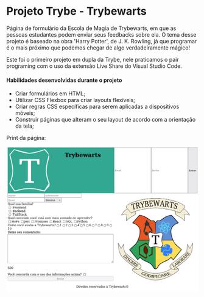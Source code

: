 # Projeto Trybe - Trybewarts

Página de formulário da Escola de Magia de Trybewarts, em que as pessoas estudantes podem enviar seus feedbacks sobre ela. O tema desse projeto é baseado na obra 'Harry Potter', de J. K. Rowling, já que programar é o mais próximo que podemos chegar de algo verdadeiramente mágico!

Este foi o primeiro projeto em dupla da Trybe, nele praticamos o pair programing com o uso da extensão Live Share do Visual Studio Code.

#### Habilidades desenvolvidas durante o projeto
- Criar formulários em HTML;
- Utilizar CSS Flexbox para criar layouts flexíveis;
- Criar regras CSS específicas para serem aplicadas a dispositivos móveis;
- Construir páginas que alteram o seu layout de acordo com a orientação da tela;

Print da página:

![print do projeto trybewarts em execução](./trybewarts-print.png)
